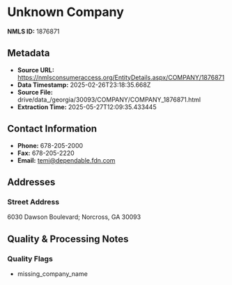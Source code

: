 # Unknown Company

**NMLS ID:** 1876871

## Metadata
- **Source URL:** https://nmlsconsumeraccess.org/EntityDetails.aspx/COMPANY/1876871
- **Data Timestamp:** 2025-02-26T23:18:35.668Z
- **Source File:** drive/data_/georgia/30093/COMPANY/COMPANY_1876871.html
- **Extraction Time:** 2025-05-27T12:09:35.433445

## Contact Information
- **Phone:** 678-205-2000
- **Fax:** 678-205-2220
- **Email:** temi@dependable.fdn.com

## Addresses
### Street Address
6030 Dawson Boulevard; Norcross, GA 30093

## Quality & Processing Notes
### Quality Flags
- missing_company_name
